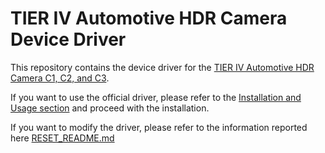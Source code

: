 # TIER IV Automotive HDR Camera Device Driver
This repository contains the device driver for the [TIER IV Automotive HDR Camera C1, C2, and C3](https://sensor.tier4.jp/automotive-hdr-camera). 

If you want to use the official driver, please refer to the [Installation and Usage section](#installation-and-usage) and proceed with the installation.

If you want to modify the driver, please refer to the information reported here [RESET_README.md](./RESET_README.md)
